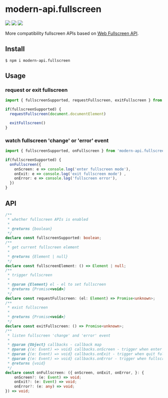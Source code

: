 # modern-api.fullscreen

<img src="https://img.shields.io/npm/v/modern-api.fullscreen"> <img src="https://img.shields.io/npm/dw/modern-api.fullscreen" > <img src="https://img.shields.io/bundlephobia/minzip/modern-api.fullscreen?label=minzip">

More compatibility fullscreen APIs based on [Web Fullscreen API](https://developer.mozilla.org/en-US/docs/Web/API/Fullscreen_API).

## Install

```shell
$ npm i modern-api.fullscreen
```

## Usage

### request or exit fullscreen

```typescript
import { fullscreenSupported, requestFullscreen, exitFullscreen } from 'modern-api.fullscreen'

if(fullscreenSupported) {
  requestFullscreen(document.documentElement)

  exitFullscreen()
}
```

### watch fullscreen 'change' or 'error' event

```typescript
import { fullscreenSupported, onFullscreen } from 'modern-api.fullscreen'

if(fullscreenSupported) {
  onFullscreen({
    onScreen: e => console.log('enter fullscreen mode'),
    onExit: e => console.log('exit fullscreen mode') ,
    onError: e => console.log('fullscreen error'),
  })
}
```

## API

```typescript
/**
 * whether fullscreen APIs is enabled
 *
 * @returns {boolean}
 */
declare const fullscreenSupported: boolean;
/**
 * get current fullscreen element
 *
 * @returns {Element | null}
 */
declare const fullscreenElement: () => Element | null;
/**
 * trigger fullscreen
 *
 * @param {Element} el - el to set fullscreen
 * @returns {Promise<void>}
 */
declare const requestFullscreen: (el: Element) => Promise<unknown>;
/**
 * exist fullscreen
 *
 * @returns {Promise<void>}
 */
declare const exitFullscreen: () => Promise<unknown>;
/**
 * listen fullscreen 'change' and 'error' event
 *
 * @param {Object} callbacks - callback map
 * @param {(e: Event) => void} callbacks.onScreen - trigger when enter fullscreen mode \
 * @param {(e: Event) => void} callbacks.onExit - trigger when quit fullscreen mode
 * @param {(e: Event) => void} callbacks.onError - trigger when fullscreen action fails
 * @returns {void}
 */
declare const onFullscreen: ({ onScreen, onExit, onError, }: {
    onScreen?: (e: Event) => void;
    onExit?: (e: Event) => void;
    onError?: (e: any) => void;
}) => void;
```